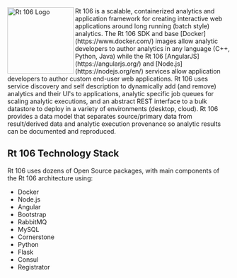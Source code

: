 <img src="https://github.com/rt106/rt106/raw/master/rt106.png" width="150"  title="Rt 106 Logo" align="left">
Rt 106 is a scalable, containerized analytics and application framework for creating interactive web applications around long running (batch style) analytics. The Rt 106 SDK and base [Docker](https://www.docker.com/) images allow analytic developers to author analytics in any language (C++, Python, Java) while the Rt 106 [AngularJS](https://angularjs.org/) and [Node.js](https://nodejs.org/en/) services allow application developers to author custom end-user web applications. Rt 106 uses service discovery and self description to dynamically add (and remove) analytics and their UI's to applications, analytic specific job queues for scaling analytic executions, and an abstract REST interface to a bulk datastore to deploy in a variety of environments (desktop, cloud). Rt 106 provides a data model that separates source/primary data from result/derived data and analytic execution provenance so analytic results can be documented and reproduced.


## Rt 106 Technology Stack

Rt 106 uses dozens of Open Source packages, with main components of the Rt 106
architecture using:

* Docker
* Node.js
* Angular
* Bootstrap
* RabbitMQ
* MySQL
* Cornerstone
* Python
* Flask
* Consul
* Registrator
